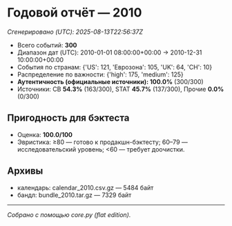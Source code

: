 # Годовой отчёт — 2010

_Сгенерировано (UTC): 2025-08-13T22:56:37Z_

- Всего событий: **300**
- Диапазон дат (UTC): 2010-01-01 08:00:00+00:00 → 2010-12-31 10:00:00+00:00
- События по странам: {'US': 121, 'Еврозона': 105, 'UK': 64, 'CH': 10}
- Распределение по важности: {'high': 175, 'medium': 125}
- **Аутентичность (официальные источники): 100.0%** (300/300)
- Источники: CB **54.3%** (163/300), STAT **45.7%** (137/300), Прочие **0.0%** (0/300)

## Пригодность для бэктеста
- Оценка: **100.0/100**
- Эвристика: ≥80 — готово к продакшн-бэктесту; 60–79 — исследовательский уровень; <60 — требует доочистки.

## Архивы
- календарь: calendar_2010.csv.gz — 5484 байт
- бандл: bundle_2010.tar.gz — 7329 байт

---
*Собрано с помощью core.py (flat edition).*